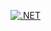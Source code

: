 [![.NET](https://github.com/panuoksala/gitassignments/actions/workflows/dotnet.yml/badge.svg)](https://github.com/panuoksala/gitassignments/actions/workflows/dotnet.yml)
